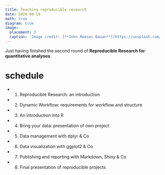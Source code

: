 ```yaml
---
title: Teaching reproducible research
date: 2020-08-19
math: true
diagram: true
image:
  placement: 3
  caption: 'Image credit: [**John Moeses Bauan**](https://unsplash.com/photos/OGZtQF8iC0g)'
---
```


Just having finished the second round of **Reproducible Research for quantitative analyses**.

# schedule

+ 1. Reproducible Research: an introduction
+ 2. Dynamic Workflow: requirements for workflow and structure
+ 3. An introduction into R
+ 4. Bring your data: presentation of own project
+ 5. Data management with dplyr & Co
+ 6. Data visualization with ggplot2 & Co
+ 7. Publishing and reporting with Markdown, Shiny & Co 
+ 8. Final presentation of reproducible projects
